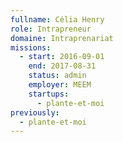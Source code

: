 ```yaml
---
fullname: Célia Henry
role: Intrapreneur
domaine: Intraprenariat
missions:
  - start: 2016-09-01
    end: 2017-08-31
    status: admin
    employer: MEEM
    startups:
      - plante-et-moi
previously:
  - plante-et-moi
---
```

